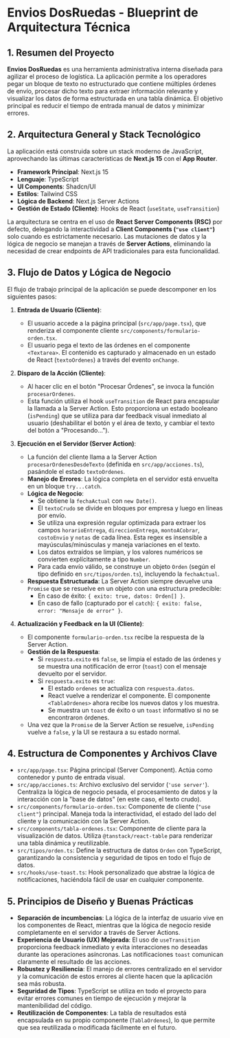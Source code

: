 
# Envios DosRuedas - Blueprint de Arquitectura Técnica

## 1. Resumen del Proyecto

**Envios DosRuedas** es una herramienta administrativa interna diseñada para agilizar el proceso de logística. La aplicación permite a los operadores pegar un bloque de texto no estructurado que contiene múltiples órdenes de envío, procesar dicho texto para extraer información relevante y visualizar los datos de forma estructurada en una tabla dinámica. El objetivo principal es reducir el tiempo de entrada manual de datos y minimizar errores.

## 2. Arquitectura General y Stack Tecnológico

La aplicación está construida sobre un stack moderno de JavaScript, aprovechando las últimas características de **Next.js 15** con el **App Router**.

-   **Framework Principal**: Next.js 15
-   **Lenguaje**: TypeScript
-   **UI Components**: Shadcn/UI
-   **Estilos**: Tailwind CSS
-   **Lógica de Backend**: Next.js Server Actions
-   **Gestión de Estado (Cliente)**: Hooks de React (`useState`, `useTransition`)

La arquitectura se centra en el uso de **React Server Components (RSC)** por defecto, delegando la interactividad a **Client Components (`"use client"`)** solo cuando es estrictamente necesario. Las mutaciones de datos y la lógica de negocio se manejan a través de **Server Actions**, eliminando la necesidad de crear endpoints de API tradicionales para esta funcionalidad.

## 3. Flujo de Datos y Lógica de Negocio

El flujo de trabajo principal de la aplicación se puede descomponer en los siguientes pasos:

1.  **Entrada de Usuario (Cliente)**:
    -   El usuario accede a la página principal (`src/app/page.tsx`), que renderiza el componente cliente `src/components/formulario-orden.tsx`.
    -   El usuario pega el texto de las órdenes en el componente `<Textarea>`. El contenido es capturado y almacenado en un estado de React (`textoOrdenes`) a través del evento `onChange`.

2.  **Disparo de la Acción (Cliente)**:
    -   Al hacer clic en el botón "Procesar Órdenes", se invoca la función `procesarOrdenes`.
    -   Esta función utiliza el hook `useTransition` de React para encapsular la llamada a la Server Action. Esto proporciona un estado booleano (`isPending`) que se utiliza para dar feedback visual inmediato al usuario (deshabilitar el botón y el área de texto, y cambiar el texto del botón a "Procesando...").

3.  **Ejecución en el Servidor (Server Action)**:
    -   La función del cliente llama a la Server Action `procesarOrdenesDesdeTexto` (definida en `src/app/acciones.ts`), pasándole el estado `textoOrdenes`.
    -   **Manejo de Errores**: La lógica completa en el servidor está envuelta en un bloque `try...catch`.
    -   **Lógica de Negocio**:
        -   Se obtiene la `fechaActual` con `new Date()`.
        -   El `textoCrudo` se divide en bloques por empresa y luego en líneas por envío.
        -   Se utiliza una expresión regular optimizada para extraer los campos `horarioEntrega`, `direccionEntrega`, `montoACobrar`, `costoEnvio` y `notas` de cada línea. Esta regex es insensible a mayúsculas/minúsculas y maneja variaciones en el texto.
        -   Los datos extraídos se limpian, y los valores numéricos se convierten explícitamente a tipo `Number`.
        -   Para cada envío válido, se construye un objeto `Orden` (según el tipo definido en `src/tipos/orden.ts`), incluyendo la `fechaActual`.
    -   **Respuesta Estructurada**: La Server Action siempre devuelve una `Promise` que se resuelve en un objeto con una estructura predecible:
        -   En caso de éxito: `{ exito: true, datos: Orden[] }`.
        -   En caso de fallo (capturado por el `catch`): `{ exito: false, error: "Mensaje de error" }`.

4.  **Actualización y Feedback en la UI (Cliente)**:
    -   El componente `formulario-orden.tsx` recibe la respuesta de la Server Action.
    -   **Gestión de la Respuesta**:
        -   Si `respuesta.exito` es `false`, se limpia el estado de las órdenes y se muestra una notificación de error (`toast`) con el mensaje devuelto por el servidor.
        -   Si `respuesta.exito` es `true`:
            -   El estado `ordenes` se actualiza con `respuesta.datos`.
            -   React vuelve a renderizar el componente. El componente `<TablaOrdenes>` ahora recibe los nuevos datos y los muestra.
            -   Se muestra un `toast` de éxito o un `toast` informativo si no se encontraron órdenes.
    -   Una vez que la `Promise` de la Server Action se resuelve, `isPending` vuelve a `false`, y la UI se restaura a su estado normal.

## 4. Estructura de Componentes y Archivos Clave

-   `src/app/page.tsx`: Página principal (Server Component). Actúa como contenedor y punto de entrada visual.
-   `src/app/acciones.ts`: Archivo exclusivo del servidor (`'use server'`). Centraliza la lógica de negocio pesada, el procesamiento de datos y la interacción con la "base de datos" (en este caso, el texto crudo).
-   `src/components/formulario-orden.tsx`: Componente de cliente (`"use client"`) principal. Maneja toda la interactividad, el estado del lado del cliente y la comunicación con la Server Action.
-   `src/components/tabla-ordenes.tsx`: Componente de cliente para la visualización de datos. Utiliza `@tanstack/react-table` para renderizar una tabla dinámica y reutilizable.
-   `src/tipos/orden.ts`: Define la estructura de datos `Orden` con TypeScript, garantizando la consistencia y seguridad de tipos en todo el flujo de datos.
-   `src/hooks/use-toast.ts`: Hook personalizado que abstrae la lógica de notificaciones, haciéndola fácil de usar en cualquier componente.

## 5. Principios de Diseño y Buenas Prácticas

-   **Separación de incumbencias**: La lógica de la interfaz de usuario vive en los componentes de React, mientras que la lógica de negocio reside completamente en el servidor a través de Server Actions.
-   **Experiencia de Usuario (UX) Mejorada**: El uso de `useTransition` proporciona feedback inmediato y evita interacciones no deseadas durante las operaciones asíncronas. Las notificaciones `toast` comunican claramente el resultado de las acciones.
-   **Robustez y Resiliencia**: El manejo de errores centralizado en el servidor y la comunicación de estos errores al cliente hacen que la aplicación sea más robusta.
-   **Seguridad de Tipos**: TypeScript se utiliza en todo el proyecto para evitar errores comunes en tiempo de ejecución y mejorar la mantenibilidad del código.
-   **Reutilización de Componentes**: La tabla de resultados está encapsulada en su propio componente (`TablaOrdenes`), lo que permite que sea reutilizada o modificada fácilmente en el futuro.
